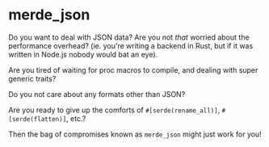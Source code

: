 # merde_json

Do you want to deal with JSON data? Are you not _that_ worried about the
performance overhead? (ie. you're writing a backend in Rust, but if it was
written in Node.js nobody would bat an eye).

Are you tired of waiting for proc macros to compile, and dealing with super
generic traits?

Do you not care about any formats other than JSON?

Are you ready to give up the comforts of `#[serde(rename_all)]`, `#[serde(flatten)]`, etc.?

Then the bag of compromises known as `merde_json` might just work for you!
